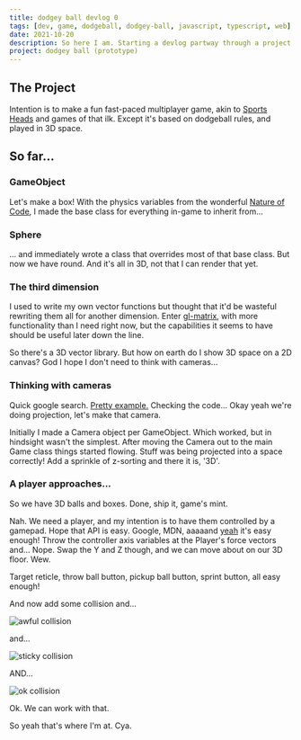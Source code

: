 ```yaml
---
title: dodgey ball devlog 0
tags: [dev, game, dodgeball, dodgey-ball, javascript, typescript, web]
date: 2021-10-20
description: So here I am. Starting a devlog partway through a project.
project: dodgey ball (prototype)
---
```


## The Project
Intention is to make a fun fast-paced multiplayer game, akin to [Sports Heads](https://www.mousebreaker.com/game/sports-heads-football-championship) and games of that ilk. Except it's based on dodgeball rules, and played in 3D space.

## So far...
### GameObject
Let's make a box! With the physics variables from the wonderful [Nature of Code](https://natureofcode.com/), I made the base class for everything in-game to inherit from...

### Sphere
... and immediately wrote a class that overrides most of that base class. But now we have round. And it's all in 3D, not that I can render that yet.


### The third dimension
I used to write my own vector functions but thought that it'd be wasteful rewriting them all for another dimension. Enter [gl-matrix](https://glmatrix.net/), with more functionality than I need right now, but the capabilities it seems to have should be useful later down the line.

So there's a 3D vector library. But how on earth do I show 3D space on a 2D canvas? God I hope I don't need to think with cameras...

### Thinking with cameras
Quick google search. [Pretty example.](https://www.mamboleoo.be/articles/how-to-render-3d-in-2d-canvas) Checking the code... Okay yeah we're doing projection, let's make that camera.

Initially I made a Camera object per GameObject. Which worked, but in hindsight wasn't the simplest. After moving the Camera out to the main Game class things started flowing. Stuff was being projected into a space correctly! Add a sprinkle of z-sorting and there it is, '3D'.

### A player approaches...
So we have 3D balls and boxes. Done, ship it, game's mint.

Nah. We need a player, and my intention is to have them controlled by a gamepad. Hope that API is easy. Google, MDN, aaaaand [yeah](https://developer.mozilla.org/en-US/docs/Web/API/Gamepad_API/Using_the_Gamepad_API) it's easy enough! Throw the controller axis variables at the Player's force vectors and... Nope. Swap the Y and Z though, and we can move about on our 3D floor. Wew.

Target reticle, throw ball button, pickup ball button, sprint button, all easy enough!

And now add some collision and...

![awful collision](/blog/img/dodgey-ball/yeet-collision.gif)

and...

![sticky collision](/blog/img/dodgey-ball/sticky-collision.gif)

AND...

![ok collision](/blog/img/dodgey-ball/ok-collision.gif)

Ok. We can work with that.

So yeah that's where I'm at. Cya.